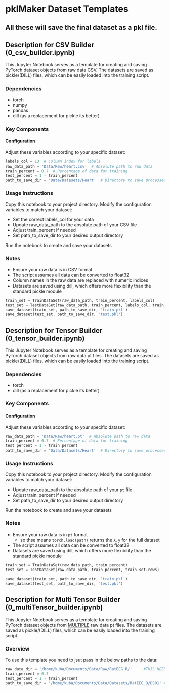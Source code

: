 # pklMaker Dataset  Templates

## All these will save the final dataset as a pkl file. 




## Description for CSV Builder (0_csv_builder.ipynb)

This Jupyter Notebook serves as a template for creating and saving PyTorch dataset objects from raw data CSV. The datasets are saved as pickle/(DILL) files, which can be easily loaded into the training script.


### Dependencies

- torch
- numpy
- pandas
- dill (as a replacement for pickle its better)

### Key Components

#### Configuration

Adjust these variables according to your specific dataset:

```python
labels_col = 13  # Column index for labels
raw_data_path = 'Data/Raw/heart.csv'  # Absolute path to raw data
train_percent = 0.7  # Percentage of data for training
test_percent = 1 - train_percent
path_to_save_dir = 'Data/Datasets/Heart'  # Directory to save processed datasets
```
### Usage Instructions

Copy this notebook to your project directory.
Modify the configuration variables to match your dataset:

- Set the correct labels_col for your data
- Update raw_data_path to the absolute path of your CSV file
- Adjust train_percent if needed
- Set path_to_save_dir to your desired output directory


Run the notebook to create and save your datasets

### Notes

- Ensure your raw data is in CSV format
- The script assumes all data can be converted to float32
- Column names in the raw data are replaced with numeric indices
- Datasets are saved using dill, which offers more flexibility than the standard pickle module



```python
train_set = TrainDataSet(raw_data_path, train_percent, labels_col)
test_set = TestDataSet(raw_data_path, train_percent, labels_col, train_set.rows)
save_dataset(train_set, path_to_save_dir, 'train.pkl')
save_dataset(test_set, path_to_save_dir, 'test.pkl')
```



## Description for Tensor Builder (0_tensor_builder.ipynb)

This Jupyter Notebook serves as a template for creating and saving PyTorch dataset objects from raw data pt files. The datasets are saved as pickle/(DILL) files, which can be easily loaded into the training script.

### Dependencies

- torch
- dill (as a replacement for pickle its better)

### Key Components

#### Configuration

Adjust these variables according to your specific dataset:

```python
raw_data_path = 'Data/Raw/heart.pt'  # Absolute path to raw data
train_percent = 0.7  # Percentage of data for training
test_percent = 1 - train_percent
path_to_save_dir = 'Data/Datasets/Heart'  # Directory to save processed datasets
```
### Usage Instructions

Copy this notebook to your project directory.
Modify the configuration variables to match your dataset:

- Update raw_data_path to the absolute path of your `pt` file
- Adjust train_percent if needed
- Set path_to_save_dir to your desired output directory


Run the notebook to create and save your datasets

### Notes

- Ensure your raw data is in `pt` format
    - so thse means `torch.load(path)` returns the `X,y` for the full dataset
- The script assumes all data can be converted to float32
- Datasets are saved using dill, which offers more flexibility than the standard pickle module



```python
train_set = TrainDataSet(raw_data_path, train_percent)
test_set = TestDataSet(raw_data_path, train_percent, train_set.rows)

save_dataset(train_set, path_to_save_dir, 'train.pkl')
save_dataset(test_set, path_to_save_dir, 'test.pkl')
```

## Description for Multi Tensor Builder (0_multiTensor_builder.ipynb)

This Jupyter Notebook serves as a template for creating and saving PyTorch dataset objects from <ins>MULTIPLE</ins> raw data pt files. The datasets are saved as pickle/(DILL) files, which can be easily loaded into the training script.

### Overview

To use this template you need to jsut pass in the below paths to the data:


```python
raw_data_dir = '/home/kuba/Documents/Data/Raw/RatEEG_R/'     #THIS NEEDS TO BE ABSOLUTE PATH
train_percent = 0.7
test_percent = 1 - train_percent
path_to_save_dir = '/home/kuba/Documents/Data/Datasets/RatEEG_D/DS01' #path to save the data too

```